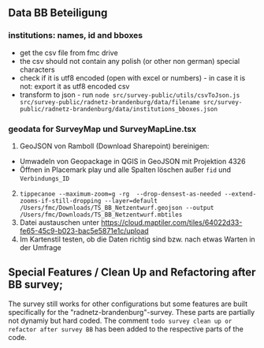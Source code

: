## Data BB Beteiligung

### institutions: names, id and bboxes

- get the csv file from fmc drive
- the csv should not contain any polish (or other non german) special characters
- check if it is utf8 encoded (open with excel or numbers) - in case it is not: export it as utf8 encoded csv
- transform to json - run `node src/survey-public/utils/csvToJson.js src/survey-public/radnetz-brandenburg/data/filename src/survey-public/radnetz-brandenburg/data/institutions_bboxes.json`

### geodata for SurveyMap und SurveyMapLine.tsx

1. GeoJSON von Ramboll (Download Sharepoint) bereinigen:
- Umwadeln von Geopackage in QGIS in GeoJSON mit Projektion 4326
- Öffnen in Placemark play und alle Spalten löschen außer `fid` und `Verbindungs_ID`
2. `tippecanoe --maximum-zoom=g -rg  --drop-densest-as-needed --extend-zooms-if-still-dropping --layer=default /Users/fmc/Downloads/TS_BB_Netzentwurf.geojson --output /Users/fmc/Downloads/TS_BB_Netzentwurf.mbtiles`
3. Datei austauschen unter https://cloud.maptiler.com/tiles/64022d33-fe65-45c9-b023-bac5e5871e1c/upload
4. Im Kartenstil testen, ob die Daten richtig sind bzw. nach etwas Warten in der Umfrage

## Special Features / Clean Up and Refactoring after BB survey;

The survey still works for other configurations but some features are built specifically for the "radnetz-brandenburg"-survey. These parts are partially not dynamiy but hard coded. The comment `todo survey clean up or refactor after survey BB` has been added to the respective parts of the code.
